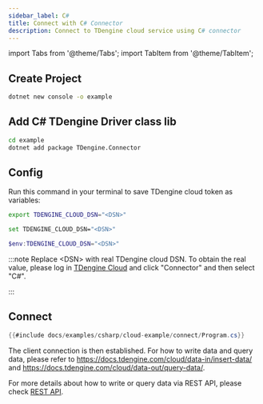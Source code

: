 ```yaml
---
sidebar_label: C#
title: Connect with C# Connector
description: Connect to TDengine cloud service using C# connector
---
```

<!-- exclude -->
import Tabs from '@theme/Tabs';
import TabItem from '@theme/TabItem';

<!-- exclude-end -->
## Create Project

```bash
dotnet new console -o example
```

## Add C# TDengine Driver class lib

```bash
cd example
dotnet add package TDengine.Connector
```

## Config

Run this command in your terminal to save TDengine cloud token as variables:

<Tabs defaultValue="bash">
<TabItem value="bash" label="Bash">

```bash
export TDENGINE_CLOUD_DSN="<DSN>"
```

</TabItem>
<TabItem value="cmd" label="CMD">

```bash
set TDENGINE_CLOUD_DSN="<DSN>"
```

</TabItem>
<TabItem value="powershell" label="Powershell">

```powershell
$env:TDENGINE_CLOUD_DSN="<DSN>"
```

</TabItem>
</Tabs>


<!-- exclude -->
:::note
Replace  <DSN\> with real TDengine cloud DSN. To obtain the real value, please log in [TDengine Cloud](https://cloud.tdengine.com) and click "Connector" and then select "C#".

:::
<!-- exclude-end -->

## Connect


```C#
{{#include docs/examples/csharp/cloud-example/connect/Program.cs}}
```

The client connection is then established. For how to write data and query data, please refer to <https://docs.tdengine.com/cloud/data-in/insert-data/> and <https://docs.tdengine.com/cloud/data-out/query-data/>.

For more details about how to write or query data via REST API, please check [REST API](https://docs.tdengine.com/cloud/programming/connector/rest-api/).